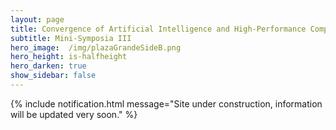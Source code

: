 ```yaml
---
layout: page
title: Convergence of Artificial Intelligence and High-Performance Computing for Computational Fluid Dynamics
subtitle: Mini-Symposia III
hero_image:  /img/plazaGrandeSideB.png
hero_height: is-halfheight
hero_darken: true
show_sidebar: false
---
```


{% include notification.html message="Site under construction, information will be updated very soon." %}